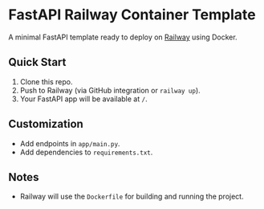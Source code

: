 # FastAPI Railway Container Template

A minimal FastAPI template ready to deploy on [Railway](https://railway.app) using Docker.

## Quick Start

1. Clone this repo.
2. Push to Railway (via GitHub integration or `railway up`).
3. Your FastAPI app will be available at `/`.

## Customization

- Add endpoints in `app/main.py`.
- Add dependencies to `requirements.txt`.

## Notes

- Railway will use the `Dockerfile` for building and running the project.
